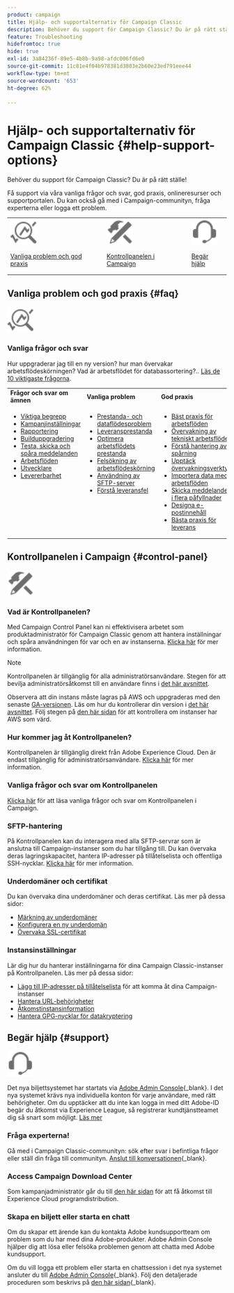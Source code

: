 ```yaml
---
product: campaign
title: Hjälp- och supportalternativ för Campaign Classic
description: Behöver du support för Campaign Classic? Du är på rätt ställe!
feature: Troubleshooting
hidefromtoc: true
hide: true
exl-id: 3a84236f-89e5-4b8b-9a98-afdc006fd6e0
source-git-commit: 11c81e4f04b978381d3803e2b60e23ed791eee44
workflow-type: tm+mt
source-wordcount: '653'
ht-degree: 62%

---
```


# Hjälp- och supportalternativ för Campaign Classic {#help-support-options}

Behöver du support för Campaign Classic? Du är på rätt ställe!

Få support via våra vanliga frågor och svar, god praxis, onlineresurser och supportportalen. Du kan också gå med i Campaign-communityn, fråga experterna eller logga ett problem.

<table>
    <tr>
        <td><img src="platform/using/assets/do-not-localize/icon-faq.svg" width="60px"><p><a href="#faq">Vanliga problem och god praxis</a></p></td>
        <td><img src="platform/using/assets/do-not-localize/icon-control-panel.svg" width="60px"><p><a href="#control-panel">Kontrollpanelen i Campaign</a></p></td>
        <td><img src="platform/using/assets/do-not-localize/icon-support.svg" width="60px"><p><a href="#support">Begär hjälp</a></p></td>
    </tr>
</table>

## Vanliga problem och god praxis {#faq}

<img src="platform/using/assets/do-not-localize/icon-faq.svg" width="60px">

### Vanliga frågor och svar

Hur uppgraderar jag till en ny version? hur man övervakar arbetsflödeskörningen? Vad är arbetsflödet för databassortering?.. [Läs de 10 viktigaste frågorna](platform/using/common-questions.md).

<table>
    <tr><td><strong>Frågor och svar om ämnen</strong></td><td><strong>Vanliga problem</strong></td><td><strong>God praxis</strong></td><td><strong>Instruktioner</strong></td></tr>
    <tr>
    <td valign="top">
        <ul>
        <li><a href="platform/using/faq-key-concepts.md">Viktiga begrepp</a></li>
        <li><a href="platform/using/faq-campaign-config.md">Kampanjinställningar</a></li>
        <li><a href="platform/using/faq-reporting.md">Rapportering</a></li>
        <li><a href="platform/using/faq-build-upgrade.md">Builduppgradering</a></li>
        <li><a href="platform/using/faq-messages.md">Testa, skicka och spåra meddelanden</a></li>
        <li><a href="platform/using/faq-workflows.md">Arbetsflöden</a></li>
        <li><a href="platform/using/faq-developers.md">Utvecklare</a></li>
        <li><a href="delivery/using/monitoring-deliverability.md">Levererbarhet</a></li>
        </ul>
    </td>
    <td valign="top">
        <ul>
        <li><a href="production/using/performance-and-throughput-issues.md">Prestanda- och dataflödesproblem</a></li>
        <li><a href="delivery/using/delivery-performances.md">Leveransprestanda</a></li>
        <li><a href="workflow/using/workflow-best-practices.md">Optimera arbetsflödets prestanda</a></li>
        <li><a href="workflow/using/monitoring-workflow-execution.md">Felsökning av arbetsflödeskörning</a></li>
        <li><a href="platform/using/sftp-server-usage.md">Användning av SFTP-server</a></li>
        <li><a href="delivery/using/understanding-delivery-failures.md">Förstå leveransfel</a></li>
        </ul>
    </td>
   <td valign="top">
        <ul>
        <li><a href="workflow/using/workflow-best-practices.md">Bäst praxis för arbetsflöden</a></li>
        <li><a href="workflow/using/monitoring-technical-workflows.md">Övervakning av tekniskt arbetsflöde</a></li>
        <li><a href="delivery/using/about-message-tracking.md">Förstå hantering av spårning</a></li>
        <li><a href="production/using/monitoring-guidelines.md">Upptäck övervakningsverktyg</a></li>
        <li><a href="platform/using/import-export-workflows.md">Importera data med arbetsflöden</a></li>
        <li><a href="delivery/using/steps-sending-the-delivery.md">Skicka meddelanden i flera påfyllnader</a></li>
        <li><a href="delivery/using/defining-the-email-content.md">Designa e-postinnehåll</a></li>
        <li><a href="delivery/using/delivery-best-practices.md">Bästa praxis för leverans</a></li>
        </ul>
    </td>
    <td valign="top">
        <ul>
        <li><a href="production/using/build-upgrade.md">Uppgradera till den senaste versionen</a></li>
        <li><a href="platform/using/faq-build-upgrade.md">Vanliga frågor och svar om builduppgradering</a></li>
        <li><a href="delivery/using/about-delivery-monitoring.md">Övervaka en leverans</a></li>
        <li><a href="delivery/using/understanding-quarantine-management.md">Förstå karantänhantering</a></li>
        <li><a href="installation/using/get-started-security-privacy.md">Checklista för säkerhet och sekretess</a></li>
        <li><a href="platform/using/privacy-management.md">Sekretess- och medgivandehantering</a></li>
        <li><a href="platform/using/steps-to-create-a-query.md">Utforma en fråga</a></li>
        <li><a href="workflow/using/querying-recipient-table.md">Exempel på frågor</a></li>
        <li><a href="workflow/using/building-a-workflow.md">Bygg ett arbetsflöde</a></li>
        </ul>
    </td>
    </tr>
</table>

## Kontrollpanelen i Campaign {#control-panel}

<img src="platform/using/assets/do-not-localize/icon-control-panel.svg" width="60px">

### Vad är Kontrollpanelen?

Med Campaign Control Panel kan ni effektivisera arbetet som produktadministratör för Campaign Classic genom att hantera inställningar och spåra användningen för var och en av instanserna.
[Klicka här](https://experienceleague.adobe.com/docs/control-panel/using/discover-control-panel/key-features.html?lang=sv) för mer information.

>[!NOTE]
>
>Kontrollpanelen är tillgänglig för alla administratörsanvändare. Stegen för att bevilja administratörsåtkomst till en användare finns i [det här avsnittet](https://experienceleague.adobe.com/docs/control-panel/using/discover-control-panel/managing-permissions.html?lang=sv#discover-control-panel).
>
>Observera att din instans måste lagras på AWS och uppgraderas med den senaste [GA-versionen](rn/using/rn-overview.md). Läs om hur du kontrollerar din version i [det här avsnittet](platform/using/launching-adobe-campaign.md#getting-your-campaign-version). Följ stegen på [den här sidan](https://experienceleague.adobe.com/docs/control-panel/using/faq.html?lang=sv) för att kontrollera om instanser har AWS som värd.

### Hur kommer jag åt Kontrollpanelen?

Kontrollpanelen är tillgänglig direkt från Adobe Experience Cloud. Den är endast tillgänglig för administratörsanvändare. [Klicka här](https://experienceleague.adobe.com/docs/control-panel/using/discover-control-panel/accessing-control-panel.html?lang=sv) för mer information.

### Vanliga frågor och svar om Kontrollpanelen

[Klicka här](https://experienceleague.adobe.com/docs/control-panel/using/faq.html?lang=sv) för att läsa vanliga frågor och svar om Kontrollpanelen i Campaign.

### SFTP-hantering

På Kontrollpanelen kan du interagera med alla SFTP-servrar som är anslutna till Campaign-instanser som du har tillgång till. Du kan övervaka deras lagringskapacitet, hantera IP-adresser på tillåtelselista och offentliga SSH-nycklar. [Klicka här](https://experienceleague.adobe.com/docs/control-panel/using/sftp-management/about-sftp-management.html) för mer information.

### Underdomäner och certifikat

Du kan övervaka dina underdomäner och deras certifikat. Läs mer på dessa sidor:
* [Märkning av underdomäner](https://experienceleague.adobe.com/docs/control-panel/using/subdomains-and-certificates/subdomains-branding.html?lang=sv)
* [Konfigurera en ny underdomän](https://experienceleague.adobe.com/docs/control-panel/using/subdomains-and-certificates/setting-up-new-subdomain.html?lang=sv)
* [Övervaka SSL-certifikat](https://experienceleague.adobe.com/docs/control-panel/using/subdomains-and-certificates/monitoring-ssl-certificates.html?lang=sv)

### Instansinställningar

Lär dig hur du hanterar inställningarna för dina Campaign Classic-instanser på Kontrollpanelen. Läs mer på dessa sidor:
* [Lägg till IP-adresser på tillåtelselista](https://experienceleague.adobe.com/docs/control-panel/using/instances-settings/ip-allow-listing-instance-access.html) för att komma åt dina Campaign-instanser
* [Hantera URL-behörigheter](https://experienceleague.adobe.com/docs/control-panel/using/instances-settings/url-permissions.html?lang=sv)
* [Åtkomstinstansinformation](https://experienceleague.adobe.com/docs/control-panel/using/instances-settings/instance-details.html)
* [Hantera GPG-nycklar för datakryptering](https://experienceleague.adobe.com/docs/control-panel/using/instances-settings/gpg-keys-management.html?lang=sv)

## Begär hjälp {#support}

<img src="platform/using/assets/do-not-localize/icon-support.svg" width="60px">

Det nya biljettsystemet har startats via [Adobe Admin Console](https://adminconsole.adobe.com/overview){_blank}. I det nya systemet krävs nya individuella konton för varje användare, med rätt behörigheter. Om du upptäcker att du inte kan logga in med ditt Adobe-ID begär du åtkomst via Experience League, så registrerar kundtjänstteamet dig så snart som möjligt. [Läs mer](https://helpx.adobe.com/se/enterprise/using/support-for-experience-cloud.html)

### Fråga experterna!

Gå med i Campaign Classic-communityn: sök efter svar i befintliga frågor eller ställ din fråga till communityn. [Anslut till konversationen](https://experienceleaguecommunities.adobe.com/t5/adobe-campaign-classic/ct-p/adobe-campaign-classic-community){_blank}.

### Access Campaign Download Center

Som kampanjadministratör går du till [den här sidan](https://experience.adobe.com/#/downloads/content/software-distributicampaign.html) för att få åtkomst till Experience Cloud programdistribution.

### Skapa en biljett eller starta en chatt

Om du skapar ett ärende kan du kontakta Adobe kundsupportteam om problem som du har med dina Adobe-produkter. Adobe Admin Console hjälper dig att lösa eller felsöka problemen genom att chatta med Adobe kundsupport.

Om du vill logga ett problem eller starta en chattsession i det nya systemet ansluter du till [Adobe Admin Console](https://adminconsole.adobe.com/overview){_blank}. Följ den detaljerade proceduren som beskrivs på [den här sidan](https://helpx.adobe.com/se/enterprise/using/support-for-experience-cloud.html){_blank}.
